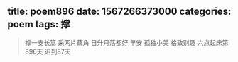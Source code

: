 title: poem896
date: 1567266373000
categories: poem
tags: 撑
---
> 撑一支长篙
采两片藕角
日升月落都好
早安
孤独小美
格致别趣
六点起床第896天 迟到87天